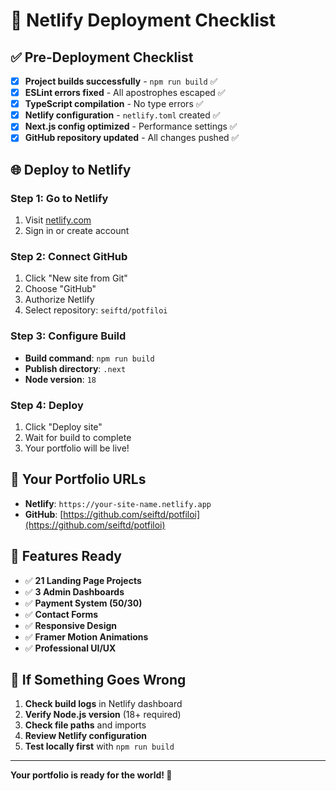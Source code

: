 # 🚀 Netlify Deployment Checklist

## ✅ **Pre-Deployment Checklist**

- [x] **Project builds successfully** - `npm run build` ✅
- [x] **ESLint errors fixed** - All apostrophes escaped ✅
- [x] **TypeScript compilation** - No type errors ✅
- [x] **Netlify configuration** - `netlify.toml` created ✅
- [x] **Next.js config optimized** - Performance settings ✅
- [x] **GitHub repository updated** - All changes pushed ✅

## 🌐 **Deploy to Netlify**

### **Step 1: Go to Netlify**
1. Visit [netlify.com](https://netlify.com)
2. Sign in or create account

### **Step 2: Connect GitHub**
1. Click "New site from Git"
2. Choose "GitHub"
3. Authorize Netlify
4. Select repository: `seiftd/potfiloi`

### **Step 3: Configure Build**
- **Build command**: `npm run build`
- **Publish directory**: `.next`
- **Node version**: `18`

### **Step 4: Deploy**
1. Click "Deploy site"
2. Wait for build to complete
3. Your portfolio will be live!

## 🔗 **Your Portfolio URLs**

- **Netlify**: `https://your-site-name.netlify.app`
- **GitHub**: [https://github.com/seiftd/potfiloi](https://github.com/seiftd/potfiloi)

## 📱 **Features Ready**

- ✅ **21 Landing Page Projects**
- ✅ **3 Admin Dashboards**
- ✅ **Payment System ($50/$30)**
- ✅ **Contact Forms**
- ✅ **Responsive Design**
- ✅ **Framer Motion Animations**
- ✅ **Professional UI/UX**

## 🚨 **If Something Goes Wrong**

1. **Check build logs** in Netlify dashboard
2. **Verify Node.js version** (18+ required)
3. **Check file paths** and imports
4. **Review Netlify configuration**
5. **Test locally first** with `npm run build`

---

**Your portfolio is ready for the world! 🌟**
